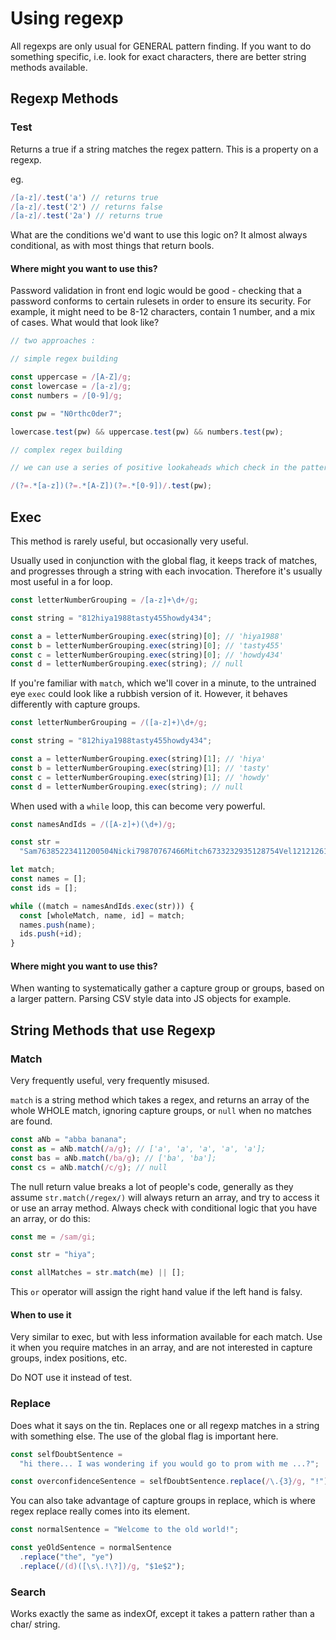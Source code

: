 # Using regexp

All regexps are only usual for GENERAL pattern finding. If you want to do something specific, i.e. look for exact characters, there are better string methods available.

## Regexp Methods

### Test

Returns a true if a string matches the regex pattern. This is a property on a regexp.

eg.

```js
/[a-z]/.test('a') // returns true
/[a-z]/.test('2') // returns false
/[a-z]/.test('2a') // returns true

```

What are the conditions we'd want to use this logic on? It almost always conditional, as with most things that return bools.

#### Where might you want to use this?

Password validation in front end logic would be good - checking that a password conforms to certain rulesets in order to ensure its security. For example, it might need to be 8-12 characters, contain 1 number, and a mix of cases. What would that look like?

```js
// two approaches :

// simple regex building

const uppercase = /[A-Z]/g;
const lowercase = /[a-z]/g;
const numbers = /[0-9]/g;

const pw = "N0rthc0der7";

lowercase.test(pw) && uppercase.test(pw) && numbers.test(pw);

// complex regex building

// we can use a series of positive lookaheads which check in the pattern exists, preceded by any number of any characters.

/(?=.*[a-z])(?=.*[A-Z])(?=.*[0-9])/.test(pw);
```

## Exec

This method is rarely useful, but occasionally very useful.

Usually used in conjunction with the global flag, it keeps track of matches, and progresses through a string with each invocation. Therefore it's usually most useful in a for loop.

```js
const letterNumberGrouping = /[a-z]+\d+/g;

const string = "812hiya1988tasty455howdy434";

const a = letterNumberGrouping.exec(string)[0]; // 'hiya1988'
const b = letterNumberGrouping.exec(string)[0]; // 'tasty455'
const c = letterNumberGrouping.exec(string)[0]; // 'howdy434'
const d = letterNumberGrouping.exec(string); // null
```

If you're familiar with `match`, which we'll cover in a minute, to the untrained eye `exec` could look like a rubbish version of it. However, it behaves differently with capture groups.

```js
const letterNumberGrouping = /([a-z]+)\d+/g;

const string = "812hiya1988tasty455howdy434";

const a = letterNumberGrouping.exec(string)[1]; // 'hiya'
const b = letterNumberGrouping.exec(string)[1]; // 'tasty'
const c = letterNumberGrouping.exec(string)[1]; // 'howdy'
const d = letterNumberGrouping.exec(string); // null
```

When used with a `while` loop, this can become very powerful.

```js
const namesAndIds = /([A-z]+)(\d+)/g;

const str =
  "Sam76385223411200504Nicki79870767466Mitch6733232935128754Vel121212611654David327892332338454Jonny166831148992Tom221241886737331868Anat70216189914Izzi194900668732Alex34233239431915272Paul200738165306";

let match;
const names = [];
const ids = [];

while ((match = namesAndIds.exec(str))) {
  const [wholeMatch, name, id] = match;
  names.push(name);
  ids.push(+id);
}
```

#### Where might you want to use this?

When wanting to systematically gather a capture group or groups, based on a larger pattern. Parsing CSV style data into JS objects for example.

## String Methods that use Regexp

### Match

Very frequently useful, very frequently misused.

`match` is a string method which takes a regex, and returns an array of the whole WHOLE match, ignoring capture groups, or `null` when no matches are found.

```js
const aNb = "abba banana";
const as = aNb.match(/a/g); // ['a', 'a', 'a', 'a', 'a'];
const bas = aNb.match(/ba/g); // ['ba', 'ba'];
const cs = aNb.match(/c/g); // null
```

The null return value breaks a lot of people's code, generally as they assume `str.match(/regex/)` will always return an array, and try to access it or use an array method. Always check with conditional logic that you have an array, or do this:

```js
const me = /sam/gi;

const str = "hiya";

const allMatches = str.match(me) || [];
```

This `or` operator will assign the right hand value if the left hand is falsy.

#### When to use it

Very similar to exec, but with less information available for each match. Use it when you require matches in an array, and are not interested in capture groups, index positions, etc.

Do NOT use it instead of test.

### Replace

Does what it says on the tin. Replaces one or all regexp matches in a string with something else. The use of the global flag is important here.

```js
const selfDoubtSentence =
  "hi there... I was wondering if you would go to prom with me ...?";

const overconfidenceSentence = selfDoubtSentence.replace(/\.{3}/g, "!");
```

You can also take advantage of capture groups in replace, which is where regex replace really comes into its element.

```js
const normalSentence = "Welcome to the old world!";

const yeOldSentence = normalSentence
  .replace("the", "ye")
  .replace(/(d)([\s\.!\?])/g, "$1e$2");
```

### Search

Works exactly the same as indexOf, except it takes a pattern rather than a char/ string.
